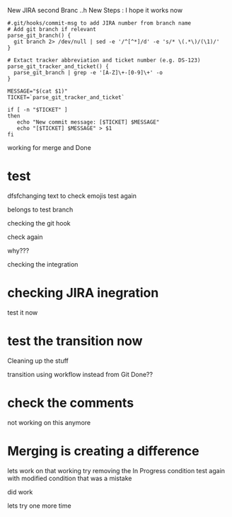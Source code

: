 New JIRA
second Branc ..h
New Steps : I hope it works now


``` 
#.git/hooks/commit-msg to add JIRA number from branch name
# Add git branch if relevant
parse_git_branch() {
  git branch 2> /dev/null | sed -e '/^[^*]/d' -e 's/* \(.*\)/(\1)/'
}

# Extact tracker abbreviation and ticket number (e.g. DS-123)
parse_git_tracker_and_ticket() {
  parse_git_branch | grep -e '[A-Z]\+-[0-9]\+' -o
}

MESSAGE="$(cat $1)"
TICKET=`parse_git_tracker_and_ticket`

if [ -n "$TICKET" ]
then
   echo "New commit message: [$TICKET] $MESSAGE"
   echo "[$TICKET] $MESSAGE" > $1
fi

```
working for merge and Done
# test
dfsfchanging text to check emojis
test
again

belongs to test branch 

checking the git hook

check again

why???

checking the integration


# checking JIRA inegration

test it now

# test the transition now
Cleaning up the stuff


transition using workflow instead from Git
Done??

# check the comments
not working on this anymore


# Merging is creating a difference
lets work on that
working
try removing the In Progress condition
test again with modified condition
that was a mistake

did work

lets try one more time
